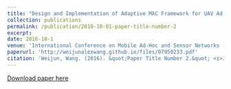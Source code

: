 ```yaml
---
title: "Design and Implementation of Adaptive MAC Framework for UAV Ad Hoc Networks"
collection: publications
permalink: /publication/2010-10-01-paper-title-number-2
excerpt: 
date: 2016-10-1
venue: 'International Conference on Mobile Ad-Hoc and Sensor Networks (MSN)'
paperurl: 'http://weijunalexwang.github.io/files/07950233.pdf'
citation: 'Weijun, Wang. (2016). &quot;Paper Title Number 2.&quot; <i>Journal 1</i>. 1(2).'
---
```


[Download paper here](http://weijunalexwang.github.io/files/07950233.pdf)

